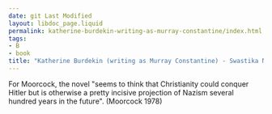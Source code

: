 ```yaml
---
date: git Last Modified
layout: libdoc_page.liquid
permalink: katherine-burdekin-writing-as-murray-constantine/index.html
tags:
- B
- book
title: "Katherine Burdekin (writing as Murray Constantine) - Swastika Night"
---
```


For Moorcock, the novel "seems to think that Christianity  could conquer Hitler but is otherwise a pretty incisive projection of Nazism  several hundred years in the future". (Moorcock 1978)